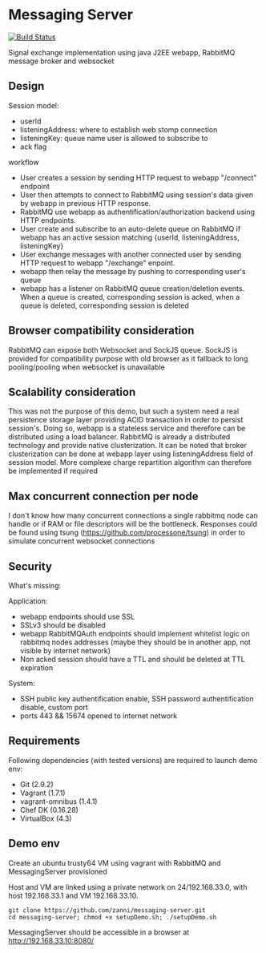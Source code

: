 # Messaging Server 
[![Build Status](https://travis-ci.org/zanni/messaging-server.svg?branch=master)](https://travis-ci.org/zanni/messaging-server)

Signal exchange implementation using java J2EE webapp, RabbitMQ message broker and websocket

## Design

Session model:
- userId
- listeningAddress: where to establish web stomp connection
- listeningKey: queue name user is allowed to subscribe to
- ack flag

workflow 
- User creates a session by sending HTTP request to webapp "/connect" endpoint 
- User then attempts to connect to RabbitMQ using session's data given by webapp in previous HTTP response.
- RabbitMQ use webapp as authentification/authorization backend using HTTP endpoints. 
- User create and subscribe to an auto-delete queue on RabbitMQ if webapp has an active session matching {userId, listeningAddress, listeningKey}
- User exchange messages with another connected user by sending HTTP request to webapp "/exchange" enpoint. 
- webapp then relay the message by pushing to corresponding user's queue
- webapp has a listener on RabbitMQ queue creation/deletion events. When a queue is created, corresponding session is acked, when a queue is deleted, corresponding session is deleted

## Browser compatibility consideration

RabbitMQ can expose both Websocket and SockJS queue. SockJS is provided for compatibility purpose with old browser as it fallback to long pooling/pooling when websocket is unavailable

## Scalability consideration

This was not the purpose of this demo, but such a system need a real persistence storage layer providing ACID transaction in order to persist session's. Doing so, webapp is a stateless service and therefore can be distributed using a load balancer. RabbitMQ is already a distributed technology and provide native clusterization. It can be noted that broker clusterization can be done at webapp layer using listeningAddress field of session model. More complexe charge repartition algorithm can therefore be implemented if required

## Max concurrent connection per node

I don't know how many concurrent connections a single rabbitmq node can handle or if RAM or file descriptors will be the bottleneck.
Responses could be found using tsung (https://github.com/processone/tsung) in order to simulate concurrent websocket connections

## Security 
What's missing:

Application:
- webapp endpoints should use SSL
- SSLv3 should be disabled
- webapp RabbitMQAuth endpoints should implement whitelist logic on rabbitmq nodes addresses (maybe they should be in another app, not visible by internet network)
- Non acked session should have a TTL and should be deleted at TTL expiration

System:
- SSH public key authentification enable, SSH password authentification disable, custom port
- ports 443 && 15674 opened to internet network

## Requirements

Following dependencies (with tested versions) are required to launch demo env:
 - Git (2.9.2)
 - Vagrant (1.7.1)
 - vagrant-omnibus (1.4.1)
 - Chef DK (0.16.28)
 - VirtualBox (4.3)

## Demo env

Create an ubuntu trusty64 VM using vagrant with RabbitMQ and MessagingServer provisioned

Host and VM are linked using a private network on 24/192.168.33.0, with host 192.168.33.1 and VM 192.168.33.10.
	
	git clone https://github.com/zanni/messaging-server.git
	cd messaging-server; chmod +x setupDemo.sh; ./setupDemo.sh


MessagingServer should be accessible in a browser at
	http://192.168.33.10:8080/





